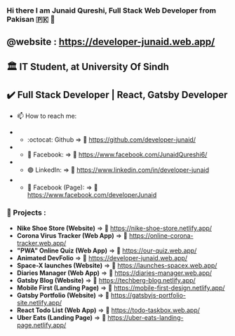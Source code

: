 ### Hi there I am Junaid Qureshi, Full Stack Web Developer from Pakisan :pakistan: 👋
## @website : https://developer-junaid.web.app/

## :classical_building: IT Student, at University Of Sindh
## :heavy_check_mark: Full Stack Developer | React, Gatsby Developer


- 📫 How to reach me:  

- - :octocat: Github              => :link:	https://github.com/developer-junaid/
- - :large_blue_circle: Facebook: => :link:	https://www.facebook.com/JunaidQureshi6/
- - :purple_circle: LinkedIn:     => :link:	https://www.linkedin.com/in/developer-junaid
- - :large_blue_diamond: Facebook (Page): => :link:	https://www.facebook.com/developerJunaid

### :medal_sports: Projects :
- 	 **Nike Shoe Store (Website)** => :link:	https://nike-shoe-store.netlify.app/
- 	**Corona Virus Tracker (Web App)** => :link:	https://online-corona-tracker.web.app/
- **"PWA" Online Quiz (Web App)**      => :link: https://our-quiz.web.app/
-  **Animated DevFolio**         => :link: https://developer-junaid.web.app/
-   **Space-X launches (Website)** =>  :link: https://launches-spacex.web.app/
-  **Diaries Manager (Web App)** =>  :link: https://diaries-manager.web.app/
-  **Gatsby Blog (Website)**      => :link: https://techberg-blog.netlify.app/
-  **Mobile First (Landing Page)**      => :link: https://mobile-first-design.netlify.app/
-  **Gatsby Portfolio (Website)**      => :link: https://gatsbyjs-portfolio-site.netlify.app/
-  **React Todo List (Web App)**     => :link: https://todo-taskbox.web.app/
-  **Uber Eats (Landing Page)**      => :link: https://uber-eats-landing-page.netlify.app/



